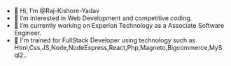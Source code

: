 - 👋 Hi, I’m @Raj-Kishore-Yadav
- 👀 I’m interested in Web Development and competitive coding.
- 🌱 I’m currently working on Experion Technology as a Associate Software Engineer.
- 🌱 I'm trained for FullStack Developer using technology such as Html,Css,JS,Node,NodeExpress,React,Php,Magneto,Bigcommerce,MySql2..

 
 

<!---
Raj-Kishore-Yadav/Raj-Kishore-Yadav is a ✨ special ✨ repository because its `README.md` (this file) appears on your GitHub profile.
You can click the Preview link to take a look at your changes.
--->
